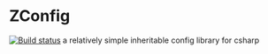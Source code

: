 # ZConfig
[![Build status](https://ci.appveyor.com/api/projects/status/nnfvphola36w96ni/branch/master?svg=true)](https://ci.appveyor.com/project/m3zercat/zconfig/branch/master)
a relatively simple inheritable config library for csharp


